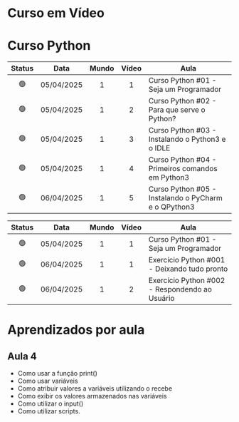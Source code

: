 <h1>Curso em Vídeo</h1>



# Curso Python

| Status  | Data       | Mundo | Vídeo | Aula                                                 |
|:--:     |:--:        |:--:   |:--:   |--                                                    |
| 🟢      | 05/04/2025 | 1     | 1     | Curso Python #01 - Seja um Programador               |
| 🟢      | 05/04/2025 | 1     | 2     | Curso Python #02 - Para que serve o Python?          |
| 🟢      | 05/04/2025 | 1     | 3     | Curso Python #03 - Instalando o Python3 e o IDLE     |
| 🟢      | 05/04/2025 | 1     | 4     | Curso Python #04 - Primeiros comandos em Python3     |
| 🟢      | 06/04/2025 | 1     | 5     | Curso Python #05 - Instalando o PyCharm e o QPython3 |


| Status  | Data       | Mundo | Vídeo | Aula                                                 |
|:--:     |:--:        |:--:   |:--:   |--                                                    |
| 🟢      | 05/04/2025 | 1     | 1     | Curso Python #01 - Seja um Programador               |
| 🟢      | 06/04/2025 | 1     | 1     | Exercício Python #001 - Deixando tudo pronto         |
| 🟢      | 06/04/2025 | 1     | 2     | Exercício Python #002 - Respondendo ao Usuário       |




# Aprendizados por aula
## Aula 4
* Como usar a função print()
* Como usar variáveis
* Como atribuir valores a variáveis utilizando o recebe
* Como exibir os valores armazenados nas variáveis
* Como utilizar o input()
* Como utilizar scripts.


